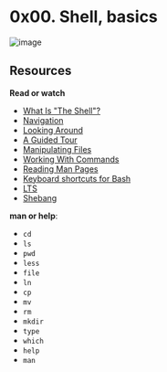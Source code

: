 # 0x00. Shell, basics

![image](https://s3.amazonaws.com/intranet-projects-files/holbertonschool-sysadmin_devops/205/image.jpg)

## Resources
**Read or watch**
- [What Is "The Shell"?](http://linuxcommand.org/lc3_lts0010.php)
- [Navigation](http://linuxcommand.org/lc3_lts0020.php)
- [Looking Around](http://linuxcommand.org/lc3_lts0030.php)
- [A Guided Tour](http://linuxcommand.org/lc3_lts0040.php)
- [Manipulating Files](http://linuxcommand.org/lc3_lts0050.php)
- [Working With Commands](http://linuxcommand.org/lc3_lts0060.php)
- [Reading Man Pages](http://linuxcommand.org/lc3_man_pages/man1.html)
- [Keyboard shortcuts for Bash](https://www.howtogeek.com/181/keyboard-shortcuts-for-bash-command-shell-for-ubuntu-debian-suse-redhat-linux-etc/)
- [LTS](https://wiki.ubuntu.com/LTS)
- [Shebang](https://en.wikipedia.org/wiki/Shebang_%28Unix%29)

**man or help**:
- ``cd``
- ``ls``
- ``pwd``
- ``less``
- ``file``
- ``ln``
- ``cp``
- ``mv``
- ``rm``
- ``mkdir``
- ``type``
- ``which``
- ``help``
- ``man``
